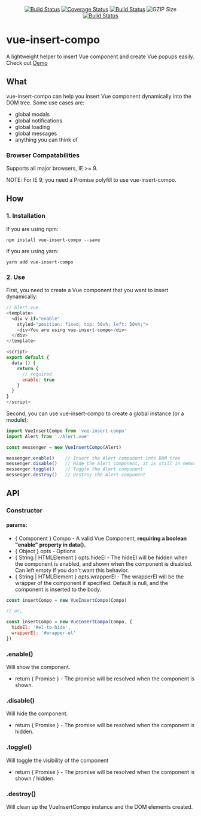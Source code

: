 <p align="center">
  <a href="https://travis-ci.org/f15gdsy/vue-insert-compo"><img src="https://travis-ci.org/f15gdsy/vue-insert-compo.svg?branch=master" alt="Build Status"></a>
  <a href="https://codecov.io/gh/f15gdsy/vue-insert-compo"><img src="https://codecov.io/gh/f15gdsy/vue-insert-compo/branch/master/graph/badge.svg" alt="Coverage Status"></a>
  <a href="https://saucelabs.com/beta/builds/78a4d44d1e494763b9aed392f3e00e7b"><img src="https://saucelabs.com/buildstatus/vue-insert-compo" alt="Build Status"></a>
  <img src="https://img.shields.io/badge/gzip-1.5KB-blue.svg" alt="GZIP Size">
  <br>
  <a href="https://saucelabs.com/beta/builds/78a4d44d1e494763b9aed392f3e00e7b"><img src="https://saucelabs.com/browser-matrix/vue-insert-compo.svg" alt="Build Status"></a>
</p>


# vue-insert-compo
A lightweight helper to insert Vue component and create Vue popups easily. Check out [Demo](https://f15gdsy.github.io/vue-insert-compo/)

## What
vue-insert-compo can help you insert Vue component dynamically into the DOM tree.
Some use cases are:
* global modals
* global notifications
* global loading
* global messages
* anything you can think of

### Browser Compatabilities
Supports all major browsers, IE >= 9.

NOTE: For IE 9, you need a Promise polyfill to use vue-insert-compo.


## How

### 1. Installation
If you are using npm:
```
npm install vue-insert-compo --save
```

If you are using yarn:
```
yarn add vue-insert-compo
```


### 2. Use
First, you need to create a Vue component that you want to insert dynamically:
```javascript
// Alert.vue
<template>
  <div v-if="enable"
    styled="position: fixed; top: 50vh; left: 50vh;">
    <div>You are using vue-insert-compo</div>
  </div>
</template>

<script>
export default {
  data () {
    return {
      // required
      enable: true
    }
  }
}
</script>
```

Second, you can use vue-insert-compo to create a global instance (or a module):
```javascript
import VueInsertCompo from 'vue-insert-compo'
import Alert from './Alert.vue'

const messenger = new VueInsertCompo(Alert)

messenger.enable()    // Insert the Alert component into DOM tree
messenger.disable()   // Hide the Alert component, it is still in memory, no pain to enable again
messenger.toggle()    // Toggle the Alert component
messenger.destroy()   // Destroy the Alert component
```


## API
### Constructor
#### params:
* { Component } Compo - A valid Vue Component, **requiring a boolean "enable" property in data().**
* { Object } opts - Options
 * { String | HTMLElement } opts.hideEl - The hideEl will be hidden when the component is enabled, and shown when the component is disabled. Can left empty if you don't want this behavior.
 * { String | HTMLElement } opts.wrapperEl - The wrapperEl will be the wrapper of the component if specified. Default is null, and the component is inserted to the body.


```javascript
const insertCompo = new VueInsertCompo(Compo)

// or,

const insertCompo = new VueInsertCompo(Compo, { 
  hideEl: '#el-to-hide',
  wrapperEl: '#wrapper-el'
})
```

### .enable()
Will show the component.
* return { Promise } - The promise will be resolved when the component is shown.

### .disable()
Will hide the component.
* return { Promise } - The promise will be resolved when the component is hidden.

### .toggle()
Will toggle the visibility of the component
* return { Promise } - The promise will be resolved when the component is shown / hidden.

### .destroy()
Will clean up the VueInsertCompo instance and the DOM elements created.
